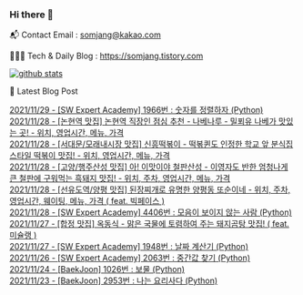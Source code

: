 ### Hi there 👋

📬  Contact Email : somjang@kakao.com

👨🏻‍💻  Tech & Daily Blog : https://somjang.tistory.com

[![github stats](https://github-readme-stats.vercel.app/api?username=SOMJANG&show_icons=true&hide_border=False)](https://somjang.tistory.com)

🤩 Latest Blog Post

[2021/11/29 - [SW Expert Academy] 1966번 : 숫자를 정렬하자 (Python)](https://somjang.tistory.com/entry/SW-Expert-Academy-1966%EB%B2%88-%EC%88%AB%EC%9E%90%EB%A5%BC-%EC%A0%95%EB%A0%AC%ED%95%98%EC%9E%90-Python) <br>
[2021/11/28 - [논현역 맛집] 논현역 직장인 점심 추천 - 나베나루 - 밀푀유 나베가 맛있는 곳! - 위치, 영업시간, 메뉴, 가격](https://somjang.tistory.com/entry/%EB%85%BC%ED%98%84%EC%97%AD-%EB%A7%9B%EC%A7%91-%EB%85%BC%ED%98%84%EC%97%AD-%EC%A7%81%EC%9E%A5%EC%9D%B8-%EC%A0%90%EC%8B%AC-%EC%B6%94%EC%B2%9C-%EB%82%98%EB%B2%A0%EB%82%98%EB%A3%A8-%EB%B0%80%ED%91%80%EC%9C%A0-%EB%82%98%EB%B2%A0%EA%B0%80-%EB%A7%9B%EC%9E%88%EB%8A%94-%EA%B3%B3-%EC%9C%84%EC%B9%98-%EC%98%81%EC%97%85%EC%8B%9C%EA%B0%84-%EB%A9%94%EB%89%B4-%EA%B0%80%EA%B2%A9) <br>
[2021/11/28 - [서대문/모래내시장 맛집] 신흥떡볶이 - 떡볶퀸도 인정한 학교 앞 분식집 스타일 떡볶이 맛집! - 위치, 영업시간, 메뉴, 가격](https://somjang.tistory.com/entry/%EC%84%9C%EB%8C%80%EB%AC%B8%EB%AA%A8%EB%9E%98%EB%82%B4%EC%8B%9C%EC%9E%A5-%EB%A7%9B%EC%A7%91-%EC%8B%A0%ED%9D%A5%EB%96%A1%EB%B3%B6%EC%9D%B4-%EB%96%A1%EB%B3%B6%ED%80%B8%EB%8F%84-%EC%9D%B8%EC%A0%95%ED%95%9C-%ED%95%99%EA%B5%90-%EC%95%9E-%EB%B6%84%EC%8B%9D%EC%A7%91-%EC%8A%A4%ED%83%80%EC%9D%BC-%EB%96%A1%EB%B3%B6%EC%9D%B4-%EB%A7%9B%EC%A7%91-%EC%9C%84%EC%B9%98-%EC%98%81%EC%97%85%EC%8B%9C%EA%B0%84-%EB%A9%94%EB%89%B4-%EA%B0%80%EA%B2%A9) <br>
[2021/11/28 - [고양/행주산성 맛집] 아! 이맛이야 철판산성 - 이영자도 반한 엄청나게 큰 철판에 구워먹는 흑돼지 맛집! - 위치, 주차, 영업시간, 메뉴, 가격](https://somjang.tistory.com/entry/%EA%B3%A0%EC%96%91%ED%96%89%EC%A3%BC%EC%82%B0%EC%84%B1-%EB%A7%9B%EC%A7%91-%EC%95%84-%EC%9D%B4%EB%A7%9B%EC%9D%B4%EC%95%BC-%EC%B2%A0%ED%8C%90%EC%82%B0%EC%84%B1-%EC%9D%B4%EC%98%81%EC%9E%90%EB%8F%84-%EB%B0%98%ED%95%9C-%EC%97%84%EC%B2%AD%EB%82%98%EA%B2%8C-%ED%81%B0-%EC%B2%A0%ED%8C%90%EC%97%90-%EA%B5%AC%EC%9B%8C%EB%A8%B9%EB%8A%94-%ED%9D%91%EB%8F%BC%EC%A7%80-%EB%A7%9B%EC%A7%91-%EC%9C%84%EC%B9%98-%EC%A3%BC%EC%B0%A8-%EC%98%81%EC%97%85%EC%8B%9C%EA%B0%84-%EB%A9%94%EB%89%B4-%EA%B0%80%EA%B2%A9) <br>
[2021/11/28 - [선유도역/양평 맛집] 된장찌개로 유명한 양평동 또순이네 - 위치, 주차, 영업시간, 웨이팅, 메뉴, 가격 ( feat. 빅페이스 )](https://somjang.tistory.com/entry/%EC%84%A0%EC%9C%A0%EB%8F%84%EC%97%AD%EC%96%91%ED%8F%89-%EB%A7%9B%EC%A7%91-%EB%90%9C%EC%9E%A5%EC%B0%8C%EA%B0%9C%EB%A1%9C-%EC%9C%A0%EB%AA%85%ED%95%9C-%EC%96%91%ED%8F%89%EB%8F%99-%EB%98%90%EC%88%9C%EC%9D%B4%EB%84%A4-%EC%9C%84%EC%B9%98-%EC%A3%BC%EC%B0%A8-%EC%98%81%EC%97%85%EC%8B%9C%EA%B0%84-%EC%9B%A8%EC%9D%B4%ED%8C%85-%EB%A9%94%EB%89%B4-%EA%B0%80%EA%B2%A9-feat-%EB%B9%85%ED%8E%98%EC%9D%B4%EC%8A%A4) <br>
[2021/11/28 - [SW Expert Academy] 4406번 : 모음이 보이지 않는 사람 (Python)](https://somjang.tistory.com/entry/SW-Expert-Academy-4406%EB%B2%88-%EB%AA%A8%EC%9D%8C%EC%9D%B4-%EB%B3%B4%EC%9D%B4%EC%A7%80-%EC%95%8A%EB%8A%94-%EC%82%AC%EB%9E%8C-Python) <br>
[2021/11/27 - [합정 맛집] 옥동식 - 맑은 국물에 토렴하여 주는 돼지곰탕 맛집! ( feat. 미슐랭 )](https://somjang.tistory.com/entry/%ED%95%A9%EC%A0%95-%EB%A7%9B%EC%A7%91-%EC%98%A5%EB%8F%99%EC%8B%9D-%EB%A7%91%EC%9D%80-%EA%B5%AD%EB%AC%BC%EC%97%90-%ED%86%A0%EB%A0%B4%ED%95%98%EC%97%AC-%EC%A3%BC%EB%8A%94-%EB%8F%BC%EC%A7%80%EA%B3%B0%ED%83%95-%EB%A7%9B%EC%A7%91-feat-%EB%AF%B8%EC%8A%90%EB%9E%AD) <br>
[2021/11/27 - [SW Expert Academy] 1948번 : 날짜 계산기 (Python)](https://somjang.tistory.com/entry/SW-Expert-Academy-1948%EB%B2%88-%EB%82%A0%EC%A7%9C-%EA%B3%84%EC%82%B0%EA%B8%B0-Python) <br>
[2021/11/26 - [SW Expert Academy] 2063번 : 중간값 찾기 (Python)](https://somjang.tistory.com/entry/SW-Expert-Academy-2063%EB%B2%88-%EC%A4%91%EA%B0%84%EA%B0%92-%EC%B0%BE%EA%B8%B0-Python) <br>
[2021/11/24 - [BaekJoon] 1026번 : 보물 (Python)](https://somjang.tistory.com/entry/BaekJoon-1026%EB%B2%88-%EB%B3%B4%EB%AC%BC-Python) <br>
[2021/11/23 - [BaekJoon] 2953번 : 나는 요리사다 (Python)](https://somjang.tistory.com/entry/BaekJoon-2953%EB%B2%88-%EB%82%98%EB%8A%94-%EC%9A%94%EB%A6%AC%EC%82%AC%EB%8B%A4-Python) <br>
